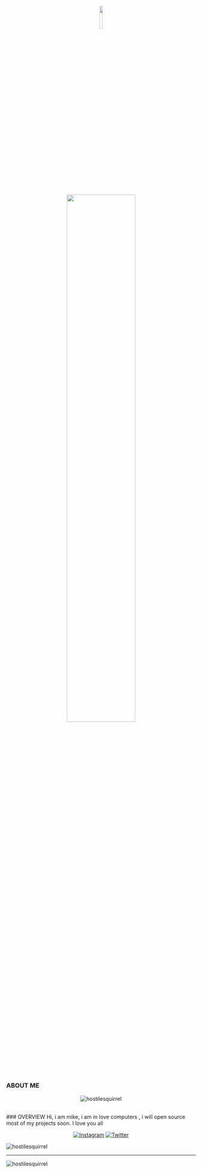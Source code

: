 <p align="center"><img width=12.5% src="https://www.pngkit.com/png/full/436-4363354_this-is-a-picture-of-an-astronaut-with.png"></p>
<p align="center"><img width=60% src="https://komarev.com/ghpvc/?username=hostilesquirrel"></p>

### ABOUT ME
<p align="center"> <img src="https://komarev.com/ghpvc/?username=hostilesquirrel" alt="hostilesquirrel" /> </p>
<br>
### OVERVIEW
  Hi, i am mike, i am in love computers , i will open source most of my
  projects soon. I love you all

 <p align="center">
  <a href="https://www.instagram.com/TakashiMalibu/"><img src="https://img.shields.io/badge/Instagram--_.svg?style=social&logo=instagram" alt="Instagram"></a>
  <a href="https://twitter.com/malibu_inc"><img src="https://img.shields.io/badge/Twitter--_.svg?style=social&logo=twitter" alt="Twitter"></a>
</p>

<img src="https://github-readme-stats.vercel.app/api?username=hostilesquirrel&show_icons=true" alt="hostilesquirrel" /><hr> <img align="center" src="https://github-readme-stats.vercel.app/api/top-langs/?username=hostilesquirrel&layout=compact&hide=html" alt="hostilesquirrel" />





